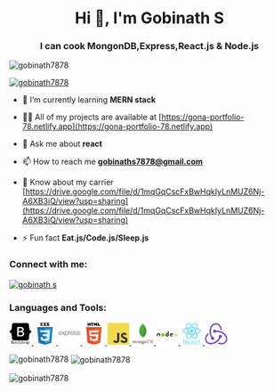 <h1 align="center">Hi 👋, I'm Gobinath S</h1>
<h3 align="center">I can cook MongonDB,Express,React.js & Node.js</h3>

<p align="left"> <img src="https://komarev.com/ghpvc/?username=gobinath7878&label=Profile%20views&color=0e75b6&style=flat" alt="gobinath7878" /> </p>

<p align="left"> <a href="https://github.com/ryo-ma/github-profile-trophy"><img src="https://github-profile-trophy.vercel.app/?username=gobinath7878" alt="gobinath7878" /></a> </p>

- 🌱 I’m currently learning **MERN stack**

- 👨‍💻 All of my projects are available at [https://gona-portfolio-78.netlify.app](https://gona-portfolio-78.netlify.app)

- 💬 Ask me about **react**

- 📫 How to reach me **gobinaths7878@gmail.com**

- 📄 Know about my carrier [https://drive.google.com/file/d/1mqGqCscFxBwHqkIyLnMUZ6Nj-A6XB3iQ/view?usp=sharing](https://drive.google.com/file/d/1mqGqCscFxBwHqkIyLnMUZ6Nj-A6XB3iQ/view?usp=sharing)

- ⚡ Fun fact **Eat.js/Code.js/Sleep.js**

<h3 align="left">Connect with me:</h3>
<p align="left">
<a href="https://linkedin.com/in/gobinath s" target="blank"><img align="center" src="https://raw.githubusercontent.com/rahuldkjain/github-profile-readme-generator/master/src/images/icons/Social/linked-in-alt.svg" alt="gobinath s" height="30" width="40" /></a>
</p>

<h3 align="left">Languages and Tools:</h3>
<p align="left"> <a href="https://getbootstrap.com" target="_blank" rel="noreferrer"> <img src="https://raw.githubusercontent.com/devicons/devicon/master/icons/bootstrap/bootstrap-plain-wordmark.svg" alt="bootstrap" width="40" height="40"/> </a> <a href="https://www.w3schools.com/css/" target="_blank" rel="noreferrer"> <img src="https://raw.githubusercontent.com/devicons/devicon/master/icons/css3/css3-original-wordmark.svg" alt="css3" width="40" height="40"/> </a> <a href="https://expressjs.com" target="_blank" rel="noreferrer"> <img src="https://raw.githubusercontent.com/devicons/devicon/master/icons/express/express-original-wordmark.svg" alt="express" width="40" height="40"/> </a> <a href="https://www.w3.org/html/" target="_blank" rel="noreferrer"> <img src="https://raw.githubusercontent.com/devicons/devicon/master/icons/html5/html5-original-wordmark.svg" alt="html5" width="40" height="40"/> </a> <a href="https://developer.mozilla.org/en-US/docs/Web/JavaScript" target="_blank" rel="noreferrer"> <img src="https://raw.githubusercontent.com/devicons/devicon/master/icons/javascript/javascript-original.svg" alt="javascript" width="40" height="40"/> </a> <a href="https://www.mongodb.com/" target="_blank" rel="noreferrer"> <img src="https://raw.githubusercontent.com/devicons/devicon/master/icons/mongodb/mongodb-original-wordmark.svg" alt="mongodb" width="40" height="40"/> </a> <a href="https://nodejs.org" target="_blank" rel="noreferrer"> <img src="https://raw.githubusercontent.com/devicons/devicon/master/icons/nodejs/nodejs-original-wordmark.svg" alt="nodejs" width="40" height="40"/> </a> <a href="https://reactjs.org/" target="_blank" rel="noreferrer"> <img src="https://raw.githubusercontent.com/devicons/devicon/master/icons/react/react-original-wordmark.svg" alt="react" width="40" height="40"/> </a> <a href="https://redux.js.org" target="_blank" rel="noreferrer"> <img src="https://raw.githubusercontent.com/devicons/devicon/master/icons/redux/redux-original.svg" alt="redux" width="40" height="40"/> </a> </p>

<p><img align="left" src="https://github-readme-stats.vercel.app/api/top-langs?username=gobinath7878&show_icons=true&locale=en&layout=compact" alt="gobinath7878" /></p>

<p>&nbsp;<img align="center" src="https://github-readme-stats.vercel.app/api?username=gobinath7878&show_icons=true&locale=en" alt="gobinath7878" /></p>

<p><img align="center" src="https://github-readme-streak-stats.herokuapp.com/?user=gobinath7878&" alt="gobinath7878" /></p>

